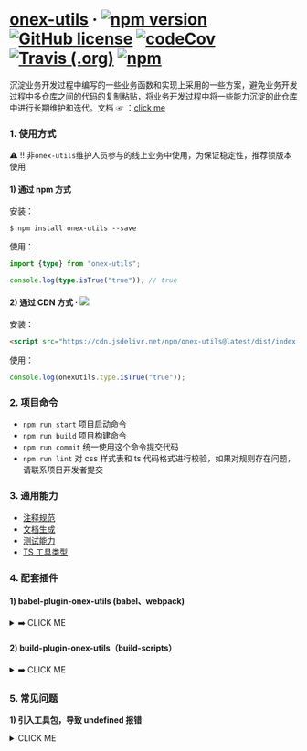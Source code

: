# [onex-utils](https://unity-template.github.io/onex-utils/index.html) &middot; [![npm version](https://img.shields.io/npm/v/onex-utils.svg?style=flat)](https://www.npmjs.com/package/onex-utils) [![GitHub license](https://img.shields.io/badge/license-MIT-blue.svg)](https://github.com/unity-template/onex-utils/blob/master/LICENSE) [![codeCov](https://codecov.io/github/unity-template/onex-utils/coverage.svg?branch=master)](https://codecov.io/gh/unity-template/onex-utils) [![Travis (.org)](https://img.shields.io/travis/unity-template/onex-utils)](https://www.travis-ci.org/github/unity-template/onex-utils) [![npm](https://img.shields.io/npm/dt/onex-utils)](https://www.npmjs.com/package/onex-utils)

沉淀业务开发过程中编写的一些业务函数和实现上采用的一些方案，避免业务开发过程中多仓库之间的代码的复制粘贴，将业务开发过程中将一些能力沉淀的此仓库中进行长期维护和迭代。文档 ☞ ：[click me](https://unity-template.github.io/onex-utils/index.html)

### 1. 使用方式

⚠️ ‼️ 非`onex-utils`维护人员参与的线上业务中使用，为保证稳定性，推荐锁版本使用

#### 1) 通过 npm 方式

安装：

```shell
$ npm install onex-utils --save
```

使用：

```ts
import {type} from "onex-utils";

console.log(type.isTrue("true")); // true
```

#### 2) 通过 CDN 方式 · [![](https://data.jsdelivr.com/v1/package/npm/onex-utils/badge)](https://www.jsdelivr.com/package/npm/onex-utils)

安装：

```html
<script src="https://cdn.jsdelivr.net/npm/onex-utils@latest/dist/index.umd.min.js"></script>
```

使用：

```ts
console.log(onexUtils.type.isTrue("true"));
```

### 2. 项目命令

- `npm run start` 项目启动命令
- `npm run build` 项目构建命令
- `npm run commit` 统一使用这个命令提交代码
- `npm run lint` 对 css 样式表和 ts 代码格式进行校验，如果对规则存在问题，请联系项目开发者提交

### 3. 通用能力

- [注释规范](https://tsdoc.org/)
- [文档生成](https://github.com/TypeStrong/typedoc)
- [测试能力](https://jestjs.io/)
- [TS 工具类型](https://github.com/sindresorhus/type-fest)

### 4. 配套插件

#### 1) babel-plugin-onex-utils (babel、webpack)

<details>
<summary>➡️ CLICK ME</summary>

#### Install

```shell
$ npm i --save onex-utils
$ npm i --save-dev babel-plugin-onex-utils @babel/cli @babel/preset-env
```

#### Example

Transforms

```ts
import {capitalize, map} from "onex-utils";

map([], capitalize);
```

roughly to

```ts
"use strict";

var _map2 = _interopRequireDefault(require("onex-utils/build/utils/map"));

var _capitalize2 = _interopRequireDefault(
  require("onex-utils/build/utils/capitalize")
);

function _interopRequireDefault(obj) {
  return obj && obj.__esModule ? obj : {default: obj};
}

(0, _map2["default"])([], _capitalize2["default"]);
```

#### Usage

.babelrc

```json
{
  "plugins": ["onex-utils"],
  "presets": [["@babel/env", {"targets": {"node": 6}}]]
}
```

Babel API

```ts
require("babel-core").transform("code", {
  plugins: ["onex-utils"],
  presets: [["@babel/env", {targets: {node: 6}}]],
});
```

webpack.config.js

```ts
'module': {
  'loaders': [{
    'loader': 'babel-loader',
    'test': /\.js$/,
    'exclude': /node_modules/,
    'query': {
      'plugins': ['onex-utils'],
      'presets': [['@babel/env', { 'targets': { 'node': 6 } }]]
    }
  }]
}
```

</details>

#### 2) build-plugin-onex-utils（build-scripts）

<details>
<summary>➡️ CLICK ME</summary>

#### Install

```shell
$ npm install @alib/build-scripts build-plugin-utils build-plugin-component --save-dev
```

#### Usage（和 rax 结合使用）

build.json

```json
{
  "type": "rax",
  "targets": ["web"],
  "plugins": ["build-plugin-component", "build-plugin-onex-utils"]
}
```

package.json

```json
{
  "main": "build/index.js",
  "types": "./lib",
  "files": ["dist", "es", "lib"],
  "scripts": {
    "build": "build-scripts build"
  }
}
```

cli

```shell
$ npm run build
```

</details>


### 5. 常见问题

**1) 引入工具包，导致 undefined 报错**

<details>
<summary>CLICK ME</summary>

**源码：**

```ts
import onexUtils from "onex-utils";
console.log(onexUtils.url);
```

**报错：**

![](https://gw.alicdn.com/imgextra/i3/O1CN01lNHI3H22N3UvEahcN_!!6000000007107-2-tps-1448-382.png)

**修改方式：**

1. 如果是 JS 项目，通过 namescpae 的导入方式导入

```ts
import * as onexUtils from "onex-utils";
```

1. 如果是 ts 文件，通过配置`tsconfig.json`解决构建问题

```json
{
  "compilerOptions": {
    "allowSyntheticDefaultImports": true,
    "esModuleInterop": true
  }
}
```

</details>
